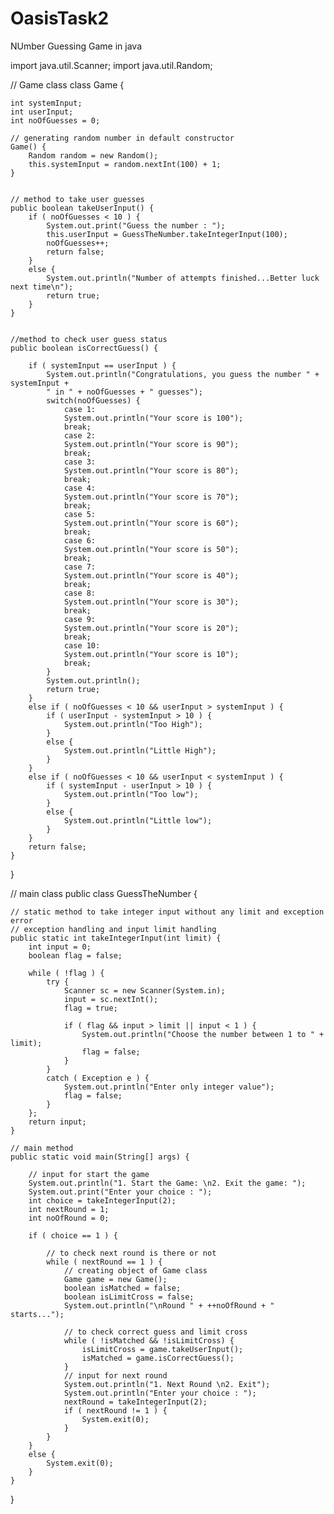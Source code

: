 # OasisTask2
NUmber Guessing Game in java

import java.util.Scanner;
import java.util.Random;

// Game class
class Game {
	
	int systemInput;
	int userInput;
	int noOfGuesses = 0;
	
	// generating random number in default constructor
	Game() {
		Random random = new Random();
		this.systemInput = random.nextInt(100) + 1;
	}
	
	
	// method to take user guesses
	public boolean takeUserInput() {
		if ( noOfGuesses < 10 ) {
			System.out.print("Guess the number : ");
			this.userInput = GuessTheNumber.takeIntegerInput(100);
			noOfGuesses++;
			return false;
		}
		else {
			System.out.println("Number of attempts finished...Better luck next time\n");
			return true;
		}
	}
	
	
	//method to check user guess status
	public boolean isCorrectGuess() {
		
		if ( systemInput == userInput ) {
			System.out.println("Congratulations, you guess the number " + systemInput +
			" in " + noOfGuesses + " guesses");
			switch(noOfGuesses) {
				case 1:
				System.out.println("Your score is 100");
				break;
				case 2:
				System.out.println("Your score is 90");
				break;
				case 3:
				System.out.println("Your score is 80");
				break;
				case 4:
				System.out.println("Your score is 70");
				break;
				case 5:
				System.out.println("Your score is 60");
				break;
				case 6:
				System.out.println("Your score is 50");
				break;
				case 7:
				System.out.println("Your score is 40");
				break;
				case 8:
				System.out.println("Your score is 30");
				break;
				case 9:
				System.out.println("Your score is 20");
				break;
				case 10:
				System.out.println("Your score is 10");
				break;
			}
			System.out.println();
			return true;
		}
		else if ( noOfGuesses < 10 && userInput > systemInput ) {
			if ( userInput - systemInput > 10 ) {
				System.out.println("Too High");
			}
			else {
				System.out.println("Little High");
			}
		}
		else if ( noOfGuesses < 10 && userInput < systemInput ) {
			if ( systemInput - userInput > 10 ) {
				System.out.println("Too low");
			}
			else {
				System.out.println("Little low");
			}
		}
		return false;
	}
}

// main class
public class GuessTheNumber {
	
	// static method to take integer input without any limit and exception error
	// exception handling and input limit handling
	public static int takeIntegerInput(int limit) {
		int input = 0;
		boolean flag = false;
		
		while ( !flag ) {
			try {
				Scanner sc = new Scanner(System.in);
				input = sc.nextInt();
				flag = true;
				
				if ( flag && input > limit || input < 1 ) {
					System.out.println("Choose the number between 1 to " + limit);
					flag = false;
				}
			}
			catch ( Exception e ) {
				System.out.println("Enter only integer value");
				flag = false;
			}
		};
		return input;
	}
	
	// main method
	public static void main(String[] args) {
		
		// input for start the game
		System.out.println("1. Start the Game: \n2. Exit the game: ");
		System.out.print("Enter your choice : ");
		int choice = takeIntegerInput(2);
		int nextRound = 1;
		int noOfRound = 0;
		
		if ( choice == 1 ) {
			
			// to check next round is there or not
			while ( nextRound == 1 ) {
				// creating object of Game class
				Game game = new Game();
				boolean isMatched = false;
				boolean isLimitCross = false;
				System.out.println("\nRound " + ++noOfRound + " starts...");
				
				// to check correct guess and limit cross
				while ( !isMatched && !isLimitCross) {
					isLimitCross = game.takeUserInput();
					isMatched = game.isCorrectGuess();
				}
				// input for next round
				System.out.println("1. Next Round \n2. Exit");
				System.out.println("Enter your choice : ");
				nextRound = takeIntegerInput(2);
				if ( nextRound != 1 ) {
					System.exit(0);
				}
			}
		}
		else {
			System.exit(0);
		}
	}
}
